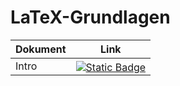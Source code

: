 # LaTeX-Grundlagen

| Dokument | Link                                                                                                                                             |
| -------- | ------------------------------------------------------------------------------------------------------------------------------------------------ |
| Intro    | <a href="/01-intro.main.tex"><img alt="Static Badge" style="margin-bottom:-5px;" src="https://img.shields.io/badge/in Overleaf öffnen-blue"></a> |
